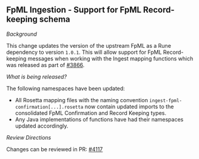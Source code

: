 ## FpML Ingestion - Support for FpML Record-keeping schema

*Background*

This change updates the version of the upstream FpML as a Rune dependency to version `1.0.1`. This will allow support for FpML Record-keeping messages when working with the Ingest mapping functions which was released as part of [#3866](https://github.com/finos/common-domain-model/issues/3836).  

*What is being released?*

The following namespaces have been updated:

- All Rosetta mapping files with the naming convention `ingest-fpml-confirmation[...].rosetta` now contain updated imports to the consolidated FpML Confirmation and Record Keeping types.
- Any Java implementations of functions have had their namespaces updated accordingly.

*Review Directions*

Changes can be reviewed in PR: [#4117](https://github.com/finos/common-domain-model/pull/4117)
